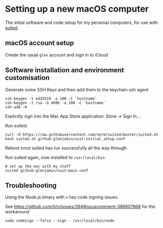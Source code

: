 Setting up a new macOS computer
===============================

The initial software and code setup for my personal computers,
for use with [suited](https://github.com/norm/suited).

## macOS account setup

Create the usual `glen` account and sign in to iCloud

## Software installation and environment customisation

Generate some SSH Keys and then add them to the keychain ssh agent
```
ssh-keygen -t ed25519 -a 100 -C `hostname`
ssh-keygen -t rsa -b 4096 -a 100 -C `hostname`
ssh-add -K
```

Explicitly sign into the Mac App Store application: Store → Sign In…

Run suited:
```
curl -O https://raw.githubusercontent.com/norm/suited/master/suited.sh
bash suited.sh github:glenjamin/suit:initial_setup.conf
```

Reboot once suited has run successfully all the way through.


Run suited again, now installed to `/usr/local/bin`:

```
# set up the mac with my stuff
suited github:glenjamin/suit:main.conf
```


## Troubleshooting

Using the Node.js binary with `n` has code signing issues.

See https://github.com/tj/n/issues/394#issuecomment-386807868 for the workaround

```
sudo codesign --force --sign - /usr/local/bin/node
```
